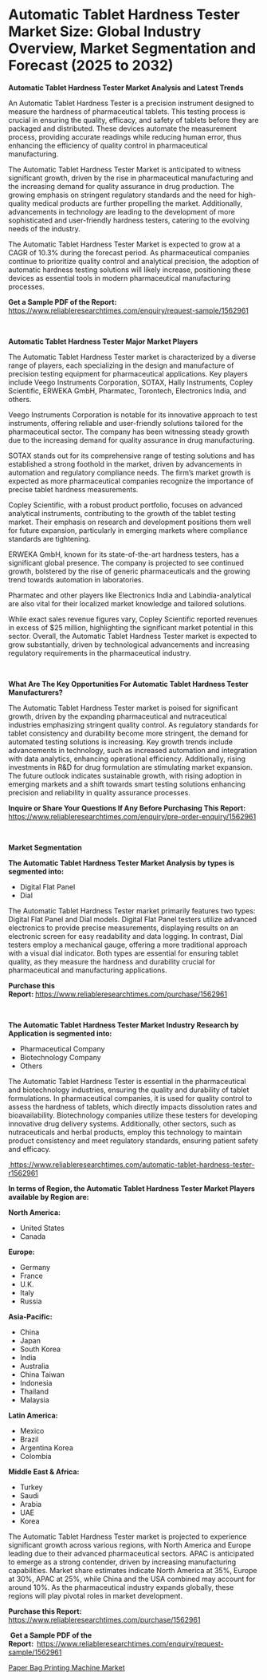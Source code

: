 <p><h1>Automatic Tablet Hardness Tester Market Size: Global Industry Overview, Market Segmentation and Forecast (2025 to 2032)</h1></p><p><strong>Automatic Tablet Hardness Tester Market Analysis and Latest Trends</strong></p>
<p><p>An Automatic Tablet Hardness Tester is a precision instrument designed to measure the hardness of pharmaceutical tablets. This testing process is crucial in ensuring the quality, efficacy, and safety of tablets before they are packaged and distributed. These devices automate the measurement process, providing accurate readings while reducing human error, thus enhancing the efficiency of quality control in pharmaceutical manufacturing.</p><p>The Automatic Tablet Hardness Tester Market is anticipated to witness significant growth, driven by the rise in pharmaceutical manufacturing and the increasing demand for quality assurance in drug production. The growing emphasis on stringent regulatory standards and the need for high-quality medical products are further propelling the market. Additionally, advancements in technology are leading to the development of more sophisticated and user-friendly hardness testers, catering to the evolving needs of the industry.</p><p>The Automatic Tablet Hardness Tester Market is expected to grow at a CAGR of 10.3% during the forecast period. As pharmaceutical companies continue to prioritize quality control and analytical precision, the adoption of automatic hardness testing solutions will likely increase, positioning these devices as essential tools in modern pharmaceutical manufacturing processes.</p></p>
<p><strong>Get a Sample PDF of the Report:&nbsp;</strong> <a href="https://www.reliableresearchtimes.com/enquiry/request-sample/1562961?utm_campaign=2453&utm_medium=2&utm_source=Github&utm_content=ia&utm_term=16022025&utm_id=automatic-tablet-hardness-tester">https://www.reliableresearchtimes.com/enquiry/request-sample/1562961</a></p>
<p>&nbsp;</p>
<p><strong>Automatic Tablet Hardness Tester Major Market Players</strong></p>
<p><p>The Automatic Tablet Hardness Tester market is characterized by a diverse range of players, each specializing in the design and manufacture of precision testing equipment for pharmaceutical applications. Key players include Veego Instruments Corporation, SOTAX, Hally Instruments, Copley Scientific, ERWEKA GmbH, Pharmatec, Torontech, Electronics India, and others.</p><p>Veego Instruments Corporation is notable for its innovative approach to test instruments, offering reliable and user-friendly solutions tailored for the pharmaceutical sector. The company has been witnessing steady growth due to the increasing demand for quality assurance in drug manufacturing.</p><p>SOTAX stands out for its comprehensive range of testing solutions and has established a strong foothold in the market, driven by advancements in automation and regulatory compliance needs. The firm’s market growth is expected as more pharmaceutical companies recognize the importance of precise tablet hardness measurements.</p><p>Copley Scientific, with a robust product portfolio, focuses on advanced analytical instruments, contributing to the growth of the tablet testing market. Their emphasis on research and development positions them well for future expansion, particularly in emerging markets where compliance standards are tightening.</p><p>ERWEKA GmbH, known for its state-of-the-art hardness testers, has a significant global presence. The company is projected to see continued growth, bolstered by the rise of generic pharmaceuticals and the growing trend towards automation in laboratories.</p><p>Pharmatec and other players like Electronics India and Labindia-analytical are also vital for their localized market knowledge and tailored solutions.</p><p>While exact sales revenue figures vary, Copley Scientific reported revenues in excess of $25 million, highlighting the significant market potential in this sector. Overall, the Automatic Tablet Hardness Tester market is expected to grow substantially, driven by technological advancements and increasing regulatory requirements in the pharmaceutical industry.</p></p>
<p>&nbsp;</p>
<p><strong>What Are The Key Opportunities For Automatic Tablet Hardness Tester Manufacturers?</strong></p>
<p><p>The Automatic Tablet Hardness Tester market is poised for significant growth, driven by the expanding pharmaceutical and nutraceutical industries emphasizing stringent quality control. As regulatory standards for tablet consistency and durability become more stringent, the demand for automated testing solutions is increasing. Key growth trends include advancements in technology, such as increased automation and integration with data analytics, enhancing operational efficiency. Additionally, rising investments in R&D for drug formulation are stimulating market expansion. The future outlook indicates sustainable growth, with rising adoption in emerging markets and a shift towards smart testing solutions enhancing precision and reliability in quality assurance processes.</p></p>
<p><strong>Inquire or Share Your Questions If Any Before Purchasing This Report:</strong> <a href="https://www.reliableresearchtimes.com/enquiry/pre-order-enquiry/1562961?utm_campaign=2453&utm_medium=2&utm_source=Github&utm_content=ia&utm_term=16022025&utm_id=automatic-tablet-hardness-tester">https://www.reliableresearchtimes.com/enquiry/pre-order-enquiry/1562961</a></p>
<p>&nbsp;</p>
<p><strong>Market Segmentation</strong></p>
<p><strong>The Automatic Tablet Hardness Tester Market Analysis by types is segmented into:</strong></p>
<p><ul><li>Digital Flat Panel</li><li>Dial</li></ul></p>
<p><p>The Automatic Tablet Hardness Tester market primarily features two types: Digital Flat Panel and Dial models. Digital Flat Panel testers utilize advanced electronics to provide precise measurements, displaying results on an electronic screen for easy readability and data logging. In contrast, Dial testers employ a mechanical gauge, offering a more traditional approach with a visual dial indicator. Both types are essential for ensuring tablet quality, as they measure the hardness and durability crucial for pharmaceutical and manufacturing applications.</p></p>
<p><strong>Purchase this Report:&nbsp;</strong><a href="https://www.reliableresearchtimes.com/purchase/1562961?utm_campaign=2453&utm_medium=2&utm_source=Github&utm_content=ia&utm_term=16022025&utm_id=automatic-tablet-hardness-tester">https://www.reliableresearchtimes.com/purchase/1562961</a></p>
<p>&nbsp;</p>
<p><strong>The Automatic Tablet Hardness Tester Market Industry Research by Application is segmented into:</strong></p>
<p><ul><li>Pharmaceutical Company</li><li>Biotechnology Company</li><li>Others</li></ul></p>
<p><p>The Automatic Tablet Hardness Tester is essential in the pharmaceutical and biotechnology industries, ensuring the quality and durability of tablet formulations. In pharmaceutical companies, it is used for quality control to assess the hardness of tablets, which directly impacts dissolution rates and bioavailability. Biotechnology companies utilize these testers for developing innovative drug delivery systems. Additionally, other sectors, such as nutraceuticals and herbal products, employ this technology to maintain product consistency and meet regulatory standards, ensuring patient safety and efficacy.</p></p>
<p><a href="https://www.reliableresearchtimes.com/automatic-tablet-hardness-tester-r1562961?utm_campaign=2453&utm_medium=2&utm_source=Github&utm_content=ia&utm_term=16022025&utm_id=automatic-tablet-hardness-tester">&nbsp;https://www.reliableresearchtimes.com/automatic-tablet-hardness-tester-r1562961</a></p>
<p><strong>In terms of Region, the Automatic Tablet Hardness Tester Market Players available by Region are:</strong></p>
<p>
    <p> <strong> North America: </strong>
        <ul>
            <li>United States</li>
            <li>Canada</li>
        </ul>
        </p> 
    <p> <strong> Europe: </strong>
        <ul>
            <li>Germany</li>
            <li>France</li>
            <li>U.K.</li>
            <li>Italy</li>
            <li>Russia</li>
        </ul>
        </p> 
    <p> <strong> Asia-Pacific: </strong>
        <ul>
            <li>China</li>
            <li>Japan</li>
            <li>South Korea</li>
            <li>India</li>
            <li>Australia</li>
            <li>China Taiwan</li>
            <li>Indonesia</li>
            <li>Thailand</li>
            <li>Malaysia</li>
        </ul>
        </p> 
    <p> <strong> Latin America: </strong>
        <ul>
            <li>Mexico</li>
            <li>Brazil</li>
            <li>Argentina Korea</li>
            <li>Colombia</li>
        </ul>
        </p> 
    <p> <strong> Middle East & Africa: </strong>
        <ul>
            <li>Turkey</li>
            <li>Saudi</li>
            <li>Arabia</li>
            <li>UAE</li>
            <li>Korea</li>
        </ul>
    </p>
    </p>
<p><p>The Automatic Tablet Hardness Tester market is projected to experience significant growth across various regions, with North America and Europe leading due to their advanced pharmaceutical sectors. APAC is anticipated to emerge as a strong contender, driven by increasing manufacturing capabilities. Market share estimates indicate North America at 35%, Europe at 30%, APAC at 25%, while China and the USA combined may account for around 10%. As the pharmaceutical industry expands globally, these regions will play pivotal roles in market development.</p></p>
<p><strong>Purchase this Report: </strong><a href="https://www.reliableresearchtimes.com/purchase/1562961?utm_campaign=2453&utm_medium=2&utm_source=Github&utm_content=ia&utm_term=16022025&utm_id=automatic-tablet-hardness-tester">https://www.reliableresearchtimes.com/purchase/1562961</a></p>
<p>&nbsp;<strong>Get a Sample PDF of the Report:&nbsp;&nbsp;</strong><a href="https://www.reliableresearchtimes.com/enquiry/request-sample/1562961?utm_campaign=2453&utm_medium=2&utm_source=Github&utm_content=ia&utm_term=16022025&utm_id=automatic-tablet-hardness-tester">https://www.reliableresearchtimes.com/enquiry/request-sample/1562961</a></p>
<p><strong></strong></p>
<p><p><a href="https://github.com/sungbruington660/Market-Research-Report-List-1/blob/main/paper-bag-printing-machine-market.md?utm_campaign=2453&utm_medium=2&utm_source=Github&utm_content=ia&utm_term=16022025&utm_id=automatic-tablet-hardness-tester">Paper Bag Printing Machine Market</a></p></p>